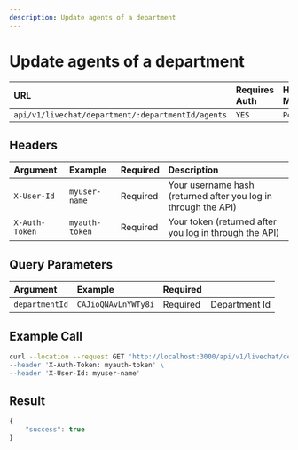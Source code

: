 ```yaml
---
description: Update agents of a department
---
```


# Update agents of a department

| URL | Requires Auth | HTTP Method |
| :--- | :--- | :--- |
| `api/v1/livechat/department/:departmentId/agents` | `YES` | `Post` |

## Headers

| Argument | Example | Required | Description |
| :--- | :--- | :--- | :--- |
| `X-User-Id` | `myuser-name` | Required | Your username hash \(returned after you log in through the API\) |
| `X-Auth-Token` | `myauth-token` | Required | Your token \(returned after you log in through the API\) |

## Query Parameters

| Argument | Example | Required |  |
| :--- | :--- | :--- | :--- |
| `departmentId` | `CAJioQNAvLnYWTy8i` | Required | Department Id |

## Example Call

```bash
curl --location --request GET 'http://localhost:3000/api/v1/livechat/department/:departmentId/agents\
--header 'X-Auth-Token: myauth-token' \
--header 'X-User-Id: myuser-name'
```

## Result

```javascript
{
    "success": true
}
```

